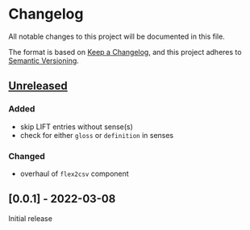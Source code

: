 # Changelog
All notable changes to this project will be documented in this file.

The format is based on [Keep a Changelog](https://keepachangelog.com/en/1.0.0/),
and this project adheres to [Semantic Versioning](https://semver.org/spec/v2.0.0.html).

## [Unreleased]

### Added
* skip LIFT entries without sense(s)
* check for either `gloss` or `definition` in senses

### Changed
* overhaul of `flex2csv` component

## [0.0.1] - 2022-03-08

Initial release

[Unreleased]: https://github.com/fmatter/cldflex/compare/0.0.1...HEAD
